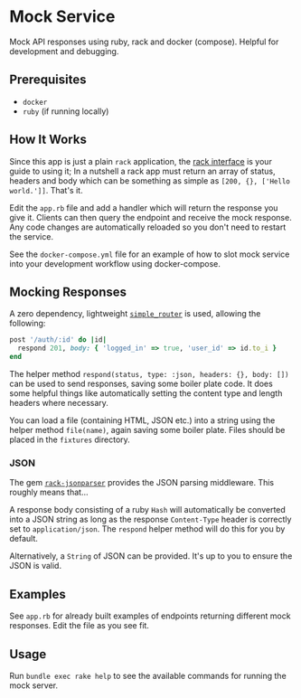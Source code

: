 # Mock Service

Mock API responses using ruby, rack and docker (compose). Helpful for development and debugging.

## Prerequisites

- `docker`
- `ruby` (if running locally)

## How It Works

Since this app is just a plain `rack` application, the [rack interface](https://rack.github.io) is your guide to using it; In a nutshell a rack app must return an array of status, headers and body which can be something as simple as `[200, {}, ['Hello world.']]`. That's it.

Edit the `app.rb` file and add a handler which will return the response you give it. Clients can then query the endpoint and receive the mock response. Any code changes are automatically reloaded so you don't need to restart the service.

See the `docker-compose.yml` file for an example of how to slot mock service into your development workflow using docker-compose.

## Mocking Responses

A zero dependency, lightweight [`simple_router`](https://github.com/mynyml/simple_router) is used, allowing the following:

```ruby
post '/auth/:id' do |id|
  respond 201, body: { 'logged_in' => true, 'user_id' => id.to_i }
end
```

The helper method `respond(status, type: :json, headers: {}, body: [])` can be used to send responses, saving some boiler plate code. It does some helpful things like automatically setting the content type and length headers where necessary.

You can load a file (containing HTML, JSON etc.) into a string using the helper method `file(name)`, again saving some boiler plate. Files should be placed in the `fixtures` directory.

### JSON

The gem [`rack-jsonparser`](https://github.com/michaeltelford/rack_jsonparser) provides the JSON parsing middleware. This roughly means that...

A response body consisting of a ruby `Hash` will automatically be converted into a JSON string as long as the response `Content-Type` header is correctly set to `application/json`. The `respond` helper method will do this for you by default.

Alternatively, a `String` of JSON can be provided. It's up to you to ensure the JSON is valid.

## Examples

See `app.rb` for already built examples of endpoints returning different mock responses. Edit the file as you see fit.

## Usage

Run `bundle exec rake help` to see the available commands for running the mock server.
